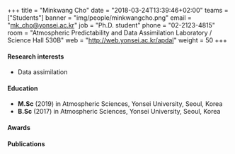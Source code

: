+++
title = "Minkwang Cho"
date = "2018-03-24T13:39:46+02:00"
teams = ["Students"]
banner = "img/people/minkwangcho.png"
email = "mk_cho@yonsei.ac.kr"
job = "Ph.D. student"
phone = "02-2123-4815"
room = "Atmospheric Predictability and Data Assimilation Laboratory / Science Hall 530B"
web = "http://web.yonsei.ac.kr/apdal"
weight = 50
+++

#### Research interests
+ Data assimilation


#### Education
 + **M.Sc** (2019) in Atmospheric Sciences, Yonsei University, Seoul, Korea
 + **B.Sc** (2017) in Atmospheric Sciences, Yonsei University, Seoul, Korea


#### Awards


#### Publications
